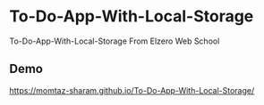 # To-Do-App-With-Local-Storage
To-Do-App-With-Local-Storage From Elzero Web School

## Demo
https://momtaz-sharam.github.io/To-Do-App-With-Local-Storage/
